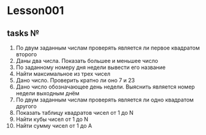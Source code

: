 # Lesson001
## tasks №
1. По двум заданным числам проверять является ли первое квадратом второго
2. Даны два числа. Показать большее и меньшее число
3. По заданному номеру дня недели вывести его название
4. Найти максимальное из трех чисел
5. Дано число. Проверить кратно ли оно 7 и 23
6. Дано число обозначающее день недели. Выяснить является номер недели выходным днём
7. По двум заданным числам проверять является ли одно квадратом другого
8. Показать таблицу квадратов чисел от 1 до N 
9. Найти кубы чисел от 1 до N
10. Найти сумму чисел от 1 до А